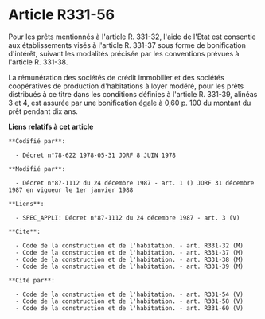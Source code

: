 # Article R331-56

Pour les prêts mentionnés à l'article R. 331-32, l'aide de l'Etat est consentie aux établissements visés à l'article R.
331-37 sous forme de bonification d'intérêt, suivant les modalités précisée par les conventions prévues à l'article R.
331-38.

La rémunération des sociétés de crédit immobilier et des sociétés coopératives de production d'habitations à loyer modéré,
pour les prêts distribués à ce titre dans les conditions définies à l'article R. 331-39, alinéas 3 et 4, est assurée par une
bonification égale à 0,60 p. 100 du montant du prêt pendant dix ans.

**Liens relatifs à cet article**

	**Codifié par**:

	  - Décret n°78-622 1978-05-31 JORF 8 JUIN 1978

	**Modifié par**:

	  - Décret n°87-1112 du 24 décembre 1987 - art. 1 () JORF 31 décembre 1987 en vigueur le 1er janvier 1988

	**Liens**:

	  - SPEC_APPLI: Décret n°87-1112 du 24 décembre 1987 - art. 3 (V)

	**Cite**:

	  - Code de la construction et de l'habitation. - art. R331-32 (M)
	  - Code de la construction et de l'habitation. - art. R331-37 (M)
	  - Code de la construction et de l'habitation. - art. R331-38 (M)
	  - Code de la construction et de l'habitation. - art. R331-39 (M)

	**Cité par**:

	  - Code de la construction et de l'habitation. - art. R331-54 (V)
	  - Code de la construction et de l'habitation. - art. R331-58 (V)
	  - Code de la construction et de l'habitation. - art. R331-60 (V)
